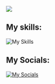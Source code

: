 ![](https://komarev.com/ghpvc/?username=so1eax&color=grey)

## My skills:
![My Skills](https://skillicons.dev/icons?i=cs,cpp,lua,js,html,css)

## My Socials:
[![My Socials](https://skillicons.dev/icons?i=discord)]([https://discord.com/users/1144070624692666439])

